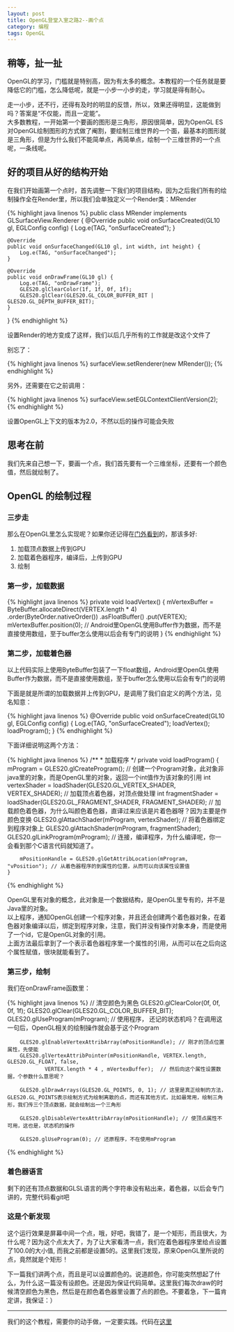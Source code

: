 ```yaml
---
layout: post
title: OpenGL登堂入室之路2--画个点
category: 编程
tags: OpenGL
---
```


## 稍等，扯一扯

OpenGL的学习，门槛就是特别高，因为有太多的概念。本教程的一个任务就是要降低它的门槛，怎么降低呢，就是一小步一小步的走，学习就是得有耐心。  

走一小步，还不行，还得有及时的明显的反馈，所以，效果还得明显，这能做到吗？答案是“不仅能，而且一定能”。  
大多数教程，一开始第一个要画的图形是三角形，原因很简单，因为OpenGL ES对OpenGL绘制图形的方式做了阉割，要绘制三维世界的一个面，最基本的图形就是三角形，但是为什么我们不能简单点，再简单点，绘制一个三维世界的一个点呢，一条线呢。  

## 好的项目从好的结构开始

在我们开始画第一个点时，首先调整一下我们的项目结构，因为之后我们所有的绘制操作全在Render里，所以我们会单独定义一个Render类：MRender  

{% highlight java linenos %}
public class MRender implements GLSurfaceView.Renderer {
    @Override
    public void onSurfaceCreated(GL10 gl, EGLConfig config) {
        Log.e(TAG, "onSurfaceCreated");
    }

    @Override
    public void onSurfaceChanged(GL10 gl, int width, int height) {
        Log.e(TAG, "onSurfaceChanged");
    }

    @Override
    public void onDrawFrame(GL10 gl) {
        Log.e(TAG, "onDrawFrame");
        GLES20.glClearColor(1f, 1f, 0f, 1f);
        GLES20.glClear(GLES20.GL_COLOR_BUFFER_BIT | GLES20.GL_DEPTH_BUFFER_BIT);
    }
}
{% endhighlight %}

设置Render的地方变成了这样，我们以后几乎所有的工作就是改这个文件了  

别忘了：  

{% highlight  java linenos %}
surfaceView.setRenderer(new MRender());
{% endhighlight %}

另外，还需要在它之前调用：  

{% highlight java linenos %}
surfaceView.setEGLContextClientVersion(2);
{% endhighlight %}

设置OpenGL上下文的版本为2.0，不然以后的操作可能会失败

## 思考在前

我们先来自己想一下，要画一个点，我们首先要有一个三维坐标，还要有一个颜色值，然后就绘制了。  

## OpenGL 的绘制过程

### 三步走

那么在OpenGL里怎么实现呢？如果你还记得在[门外看到](/2017/01/06/opengl-1.html)的，那该多好:

1. 加载顶点数据上传到GPU
2. 加载着色器程序，编译后，上传到GPU
3. 绘制

### 第一步，加载数据
{% highlight java linenos %}
    private void loadVertex() {
        mVertexBuffer = ByteBuffer.allocateDirect(VERTEX.length * 4)
                .order(ByteOrder.nativeOrder())
                .asFloatBuffer()
                .put(VERTEX);
        mVertexBuffer.position(0); // Android里OpenGL使用Buffer作为数据，而不是直接使用数组，至于buffer怎么使用以后会有专门的说明
    }
{% endhighlight %}

### 第二步，加载着色器
以上代码实际上使用ByteBuffer包装了一下float数组，Android里OpenGL使用Buffer作为数据，而不是直接使用数组，至于buffer怎么使用以后会有专门的说明  

下面是就是所谓的加载数据并上传到GPU，是调用了我们自定义的两个方法，见名知意：

{% highlight  java linenos %}
    @Override
    public void onSurfaceCreated(GL10 gl, EGLConfig config) {
        Log.e(TAG, "onSurfaceCreated");
        loadVertex();
        loadProgram();
    }
{% endhighlight %}

下面详细说明这两个方法：

{% highlight java linenos %}
    /**
     * 加载程序
     */
    private void loadProgram() {
        mProgram = GLES20.glCreateProgram(); // 创建一个Program对象，此对象非java里的对象，而是OpenGL里的对象，返回一个int值作为该对象的引用
        int vertexShader = loadShader(GLES20.GL_VERTEX_SHADER, VERTEX_SHADER); // 加载顶点着色器，对顶点做处理
        int fragmentShader = loadShader(GLES20.GL_FRAGMENT_SHADER, FRAGMENT_SHADER); // 加载颜色着色器，为什么叫颜色着色器，直译过来应该是片着色器呀？因为主要是作颜色变换
        GLES20.glAttachShader(mProgram, vertexShader); // 将着色器绑定到程序对象上
        GLES20.glAttachShader(mProgram, fragmentShader);
        GLES20.glLinkProgram(mProgram); // 连接，编译程序，为什么编译呢，你一会看到那个C语言代码就知道了。

        mPositionHandle = GLES20.glGetAttribLocation(mProgram, "vPosition"); // 从着色器程序的到属性的位置，从而可以向该属性设置值
    }
{% endhighlight %}

OpenGL里有对象的概念，此对象是一个数据结构，是OpenGL里专有的，并不是Java里的对象。  
以上程序，通知OpenGL创建一个程序对象，并且还会创建两个着色器对象，在着色器对象编译以后，绑定到程序对象，注意，我们并没有操作对象本身，而是使用了一个id，它是OpenGL对象的引用。  
上面方法最后拿到了一个表示着色器程序里一个属性的引用，从而可以在之后向这个属性赋值，很块就能看到了。  

### 第三步，绘制

我们在onDrawFrame函数里：

{% highlight java linenos %}
        // 清空颜色为黑色
        GLES20.glClearColor(0f, 0f, 0f, 1f);
        GLES20.glClear(GLES20.GL_COLOR_BUFFER_BIT);
        GLES20.glUseProgram(mProgram); // 使用程序，  还记的状态机吗？在调用这一句后，OpenGL相关的绘制操作就会基于这个Program

        GLES20.glEnableVertexAttribArray(mPositionHandle); // 刚才的顶点位置属性，先使能
        GLES20.glVertexAttribPointer(mPositionHandle, VERTEX.length, GLES20.GL_FLOAT, false,
                VERTEX.length * 4 , mVertexBuffer);  // 然后向这个属性设置数据，个参数什么意思呢？

        GLES20.glDrawArrays(GLES20.GL_POINTS, 0, 1); // 这里是真正绘制的方法，GLES20.GL_POINTS表示绘制方式为绘制离散的点，而还有其他方式，比如最常用，绘制三角形，我们传三个顶点数据，就会绘制出一个三角形

        GLES20.glDisableVertexAttribArray(mPositionHandle); // 使顶点属性不可用，这也是，状态机的操作

        GLES20.glUseProgram(0); // 还原程序，不在使用mProgram
{% endhighlight %}

### 着色器语言

剩下的还有顶点数据和GLSL语言的两个字符串没有粘出来，着色器，以后会专门讲的，完整代码看git吧  

### 这是个新发现

这个运行效果是屏幕中间一个点，哦，好吧，我错了，是一个矩形，而且很大，为什么呢？因为这个点太大了，为了让大家看清一点，我们在着色器程序里给点设置了100.0的大小值, 而我之前都是设置5的。这里我们发现，原来OpenGL里所说的点，竟然就是个矩形！  

下一篇我们讲两个点，而且是可以设置颜色的。说道颜色，你可能突然想起了什么，为什么这一篇没有设颜色。还是因为保证代码简单。这里我们每次draw的时候清空颜色为黑色，然后是在颜色着色器里设置了点的颜色。不要着急，下一篇肯定讲，我保证：）  

---

我们的这个教程，需要你的动手做，一定要实践。代码在[这里](https://github.com/jinguoliang/RoadToOpenGLOnAndroid/tree/branch-step2)
